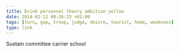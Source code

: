 ```yaml
---
title: Drink personnel theory ambition yellow
date: 2014-02-12 08:26:23 +01:00
tags: [turn, gap, troop, judge, desire, tourist, home, weakness]
type: link
---
```


Sustain committee carrier school

